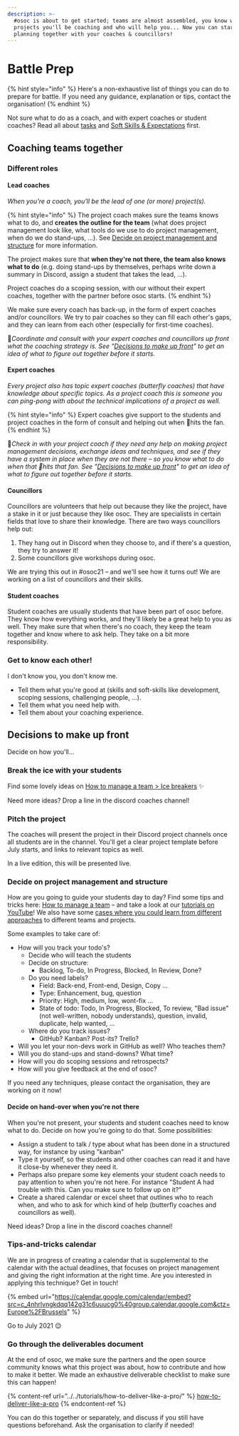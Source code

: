 ```yaml
---
description: >-
  #osoc is about to get started; teams are almost assembled, you know which
  projects you'll be coaching and who will help you... Now you can start
  planning together with your coaches & councillors!
---
```


# Battle Prep

{% hint style="info" %}
Here's a non-exhaustive list of things you can do to prepare for battle. If you need any guidance, explanation or tips, contact the organisation!
{% endhint %}

Not sure what to do as a coach, and with expert coaches or student coaches? Read all about [tasks](tasks.md) and [Soft Skills & Expectations](soft-skills-and-expectations.md) first.

## Coaching teams together

### Different roles

#### Lead coaches

_When you're a coach, you'll be the lead of one (or more) project(s)._

{% hint style="info" %}
The project coach makes sure the teams knows what to do, and **creates the outline for the team** (what does project management look like, what tools do we use to do project management, when do we do stand-ups, ...). See [Decide on project management and structure](battle-prep.md#decide-on-project-management-and-structure) for more information.

The project makes sure that **when they're not there, the team also knows what to do** (e.g. doing stand-ups by themselves, perhaps write down a summary in Discord, assign a student that takes the lead, ...).

Project coaches do a scoping session, with our without their expert coaches, together with the partner before osoc starts.
{% endhint %}

We make sure every coach has back-up, in the form of expert coaches and/or councillors. We try to pair coaches so they can fill each other's gaps, and they can learn from each other (especially for first-time coaches).

🎩_Coordinate and consult with your expert coaches and councillors up front what the coaching strategy is. See "_[_Decisions to make up front_](battle-prep.md#decisions-to-make-up-front)_" to get an idea of what to figure out together before it starts._

#### Expert coaches

_Every project also has topic expert coaches (butterfly coaches) that have knowledge about specific topics. As a project coach this is someone you can ping-pong with about the technical implications of a project as well._

{% hint style="info" %}
Expert coaches give support to the students and project coaches in the form of consult and helping out when 💩hits the fan.
{% endhint %}

🎩_Check in with your project coach if they need any help on making project management decisions, exchange ideas and techniques, and see if they have a system in place when they are not there – so you know what to do when that 💩hits that fan. See "_[_Decisions to make up front_](battle-prep.md#decisions-to-make-up-front)_" to get an idea of what to figure out together before it starts._

#### Councillors

Councillors are volunteers that help out because they like the project, have a stake in it or just because they like osoc. They are specialists in certain fields that love to share their knowledge. There are two ways councillors help out:

1. They hang out in Discord when they choose to, and if there's a question, they try to answer it!
2. Some councillors give workshops during osoc.

We are trying this out in #osoc21 – and we'll see how it turns out! We are working on a list of councillors and their skills.

#### Student coaches

Student coaches are usually students that have been part of osoc before. They know how everything works, and they'll likely be a great help to you as well. They make sure that when there's no coach, they keep the team together and know where to ask help. They take on a bit more responsibility.

### Get to know each other!

I don't know you, you don't know me.

* Tell them what you're good at (skills and soft-skills like development, scoping sessions, challenging people, ...).
* Tell them what you need help with.
* Tell them about your coaching experience.

## Decisions to make up front

Decide on how you'll...

### Break the ice with your students

Find some lovely ideas on [How to manage a team > Ice breakers](how-to-manage-a-team.md#ice-breakers) ✨

Need more ideas? Drop a line in the discord coaches channel!

### Pitch the project

The coaches will present the project in their Discord project channels once all students are in the channel. You'll get a clear project template before July starts, and links to relevant topics as well.

In a live edition, this will be presented live.

### Decide on project management and structure

How are you going to guide your students day to day? Find some tips and tricks here: [How to manage a team](how-to-manage-a-team.md) – and take a look at our [tutorials on YouTube](https://www.youtube.com/playlist?list=PLEHc\_BULYm1B3-xLdfwfktL5Qps6PW61u)! We also have some [cases where you could learn from different approaches](coaching-cases.md) to different teams and projects.

Some examples to take care of:

* How will you track your todo's?
  * Decide who will teach the students
  * Decide on structure:
    * Backlog, To-do, In Progress, Blocked, In Review, Done?
  * Do you need labels?
    * Field: Back-end, Front-end, Design, Copy ...
    * Type: Enhancement, bug, question
    * Priority: High, medium, low, wont-fix ...
    * State of todo: Todo, In Progress, Blocked, To review, "Bad issue" (not well-written, nobody understands), question, invalid, duplicate, help wanted, ...
  * Where do you track issues?
    * GitHub? Kanban? Post-its? Trello?
* Will you let your non-devs work in GitHub as well? Who teaches them?
* Will you do stand-ups and stand-downs? What time?
* How will you do scoping sessions and retrospects?
* How will you give feedback at the end of osoc?

If you need any techniques, please contact the organisation, they are working on it now!

#### Decide on hand-over when you're not there

When you're not present, your students and student coaches need to know what to do. Decide on how you're going to do that. Some possibilities:

* Assign a student to talk / type about what has been done in a structured way, for instance by using "kanban"
* Type it yourself, so the students and other coaches can read it and have it close-by whenever they need it.
* Perhaps also prepare some key elements your student coach needs to pay attention to when you're not here. For instance "Student A had trouble with this. Can you make sure to follow up on it?"
* Create a shared calendar or excel sheet that outlines who to reach when, and who to ask for which kind of help (butterfly coaches and councillors as well).

Need ideas? Drop a line in the discord coaches channel!

### Tips-and-tricks calendar

We are in progress of creating a calendar that is supplemental to the calendar with the actual deadlines, that focuses on project management and giving the right information at the right time. Are you interested in applying this technique? Get in touch!

{% embed url="https://calendar.google.com/calendar/embed?src=c_4nhrlvngkdqq142g31c6uuucg0%40group.calendar.google.com&ctz=Europe%2FBrussels" %}

Go to July 2021 😌

### Go through the deliverables document

At the end of osoc, we make sure the partners and the open source community knows what this project was about, how to contribute and how to make it better. We made an exhaustive deliverable checklist to make sure this can happen!

{% content-ref url="../../tutorials/how-to-deliver-like-a-pro/" %}
[how-to-deliver-like-a-pro](../../tutorials/how-to-deliver-like-a-pro/)
{% endcontent-ref %}

You can do this together or separately, and discuss if you still have questions beforehand. Ask the organisation to clarify if needed!
